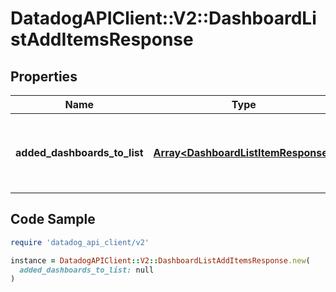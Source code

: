 # DatadogAPIClient::V2::DashboardListAddItemsResponse

## Properties

| Name | Type | Description | Notes |
| ---- | ---- | ----------- | ----- |
| **added_dashboards_to_list** | [**Array&lt;DashboardListItemResponse&gt;**](DashboardListItemResponse.md) | List of dashboards added to the dashboard list. | [optional] |

## Code Sample

```ruby
require 'datadog_api_client/v2'

instance = DatadogAPIClient::V2::DashboardListAddItemsResponse.new(
  added_dashboards_to_list: null
)
```

